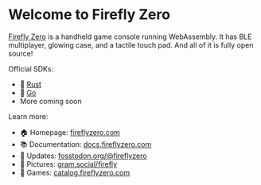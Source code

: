 # Welcome to Firefly Zero

[Firefly Zero](https://fireflyzero.com/) is a handheld game console running WebAssembly. It has BLE multiplayer, glowing case, and a tactile touch pad. And all of it is fully open source!

Official SDKs:

* 🦀 [Rust](https://github.com/firefly-zero/firefly-rust)
* 🏃 [Go](https://github.com/firefly-zero/firefly-go)
* More coming soon

Learn more:

* 🏠 Homepage: [fireflyzero.com](https://fireflyzero.com/)
* 📚 Documentation: [docs.fireflyzero.com](https://docs.fireflyzero.com/)
* 📢 Updates: [fosstodon.org/@fireflyzero](https://fosstodon.org/@fireflyzero)
* 📸 Pictures: [gram.social/firefly](https://gram.social/firefly)
* 🎲 Games: [catalog.fireflyzero.com](https://catalog.fireflyzero.com/)
